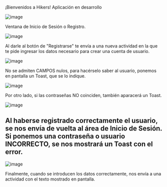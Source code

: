 ¡Bienvenidos a Hikers! Aplicación en desarrollo

![image](https://github.com/user-attachments/assets/72f63574-3112-4289-ba04-5ca183a1b882)

Ventana de Inicio de Sesión o Registro.


![image](https://github.com/user-attachments/assets/74a9125b-7c96-4392-bcb9-aa3efec9d19c)

Al darle al botón de "Registrarse" te envía a una nueva actividad en la que te pide ingresar los datos necesario para crear una cuenta de usuario.


![image](https://github.com/user-attachments/assets/794aefc9-d612-4548-bdb3-fbba99cd7b1b)

No se admiten CAMPOS nulos, para hacérselo saber al usuario, ponemos en pantalla un Toast, que se lo indique.


![image](https://github.com/user-attachments/assets/95d1f6cd-867d-4c50-97c5-bf011f25dab5)

Por otro lado, si las contraseñas NO coinciden, también aparacerá un Toast.


![image](https://github.com/user-attachments/assets/acf9bd7a-b7e9-48f5-a0fa-a0edf0ce4188)

Al haberse registrado correctamente el usuario, se nos envía de vuelta al área de Inicio de Sesión. Si ponemos una contraseña o usuario INCORRECTO, se nos mostrará un Toast con el error.
----------------------------------------------------------------------------------------------------------------

![image](https://github.com/user-attachments/assets/56f84bb5-25e4-4d10-87fa-beaeed5fffd9)

Finalmente, cuando se introducen los datos correctamente, nos envía a una actividad con el texto mostrado en pantalla.














